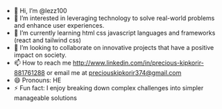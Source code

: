 - 👋 Hi, I’m @lezz100
- 👀 I’m interested in leveraging technology to solve real-world problems and enhance user experiences.
- 🌱 I’m currently learning html css javascript languages and frameworks (react and tailwind css)
- 💞️ I’m looking to collaborate on innovative projects that have a positive impact on society.
- 📫 How to reach me http://www.linkedin.com/in/precious-kipkorir-881761288 or email me at preciouskipkorir374@gmail.com
- 😄 Pronouns: HE
- ⚡ Fun fact: I enjoy breaking down complex challenges into simpler manageable solutions

<!---
lezz100/lezz100 is a ✨ special ✨ repository because its `README.md` (this file) appears on your GitHub profile.
You can click the Preview link to take a look at your changes.
--->

